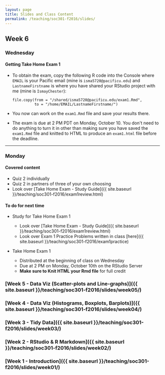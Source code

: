 ```yaml
---
layout: page
title: Slides and Class Content
permalink: /teaching/soc301-f2016/slides/
---
```


## Week 6

### Wednesday

#### Getting Take Home Exam 1

- To obtain the exam, copy the following R code into the Console where `EMAIL` is your Pacific email (mine is `isma5720@pacificu.edu`) and
`LastnameFirstname` is where you have shared your RStudio project with me (mine is `IsmayChester`):

    ```
    file.copy(from = "/shared/isma5720@pacificu.edu/exam1.Rmd",
              to = "/home/EMAIL/LastnameFirstname/")
    ```

- You now can work on the `exam1.Rmd` file and save your results there.
- The exam is due at 2 PM PDT on Monday, October 10.  You don't need to do anything to turn it in other than making sure you have saved the `exam1.Rmd` file and knitted to HTML to produce an `exam1.html` file before the deadline.

***

### Monday

#### Covered content
- Quiz 2 individually
- Quiz 2 in partners of three of your own choosing
- Look over [Take Home Exam - Study Guide]({{ site.baseurl }}/teaching/soc301-f2016/exam1review.html)

#### To do for next time

- Study for Take Home Exam 1
    - Look over [Take Home Exam - Study Guide]({{ site.baseurl }}/teaching/soc301-f2016/exam1review.html)
    - Look over Exam 1 Practice Problems written in class [here]({{ site.baseurl }}/teaching/soc301-f2016/exam1practice)

- Take Home Exam 1
    - Distributed at the beginning of class on Wednesday
    - Due at 2 PM on Monday, October 10th on the RStudio Server
    - **Make sure to Knit HTML your Rmd file** for full credit 

### [Week 5 - Data Viz (Scatter-plots and Line-graphs)]({{ site.baseurl }}/teaching/soc301-f2016/slides/week05/)

### [Week 4 - Data Viz (Histograms, Boxplots, Barplots)]({{ site.baseurl }}/teaching/soc301-f2016/slides/week04/)

### [Week 3 - Tidy Data]({{ site.baseurl }}/teaching/soc301-f2016/slides/week03/)

### [Week 2 - RStudio & R Markdown]({{ site.baseurl }}/teaching/soc301-f2016/slides/week02/)

### [Week 1 - Introduction]({{ site.baseurl }}/teaching/soc301-f2016/slides/week01/)